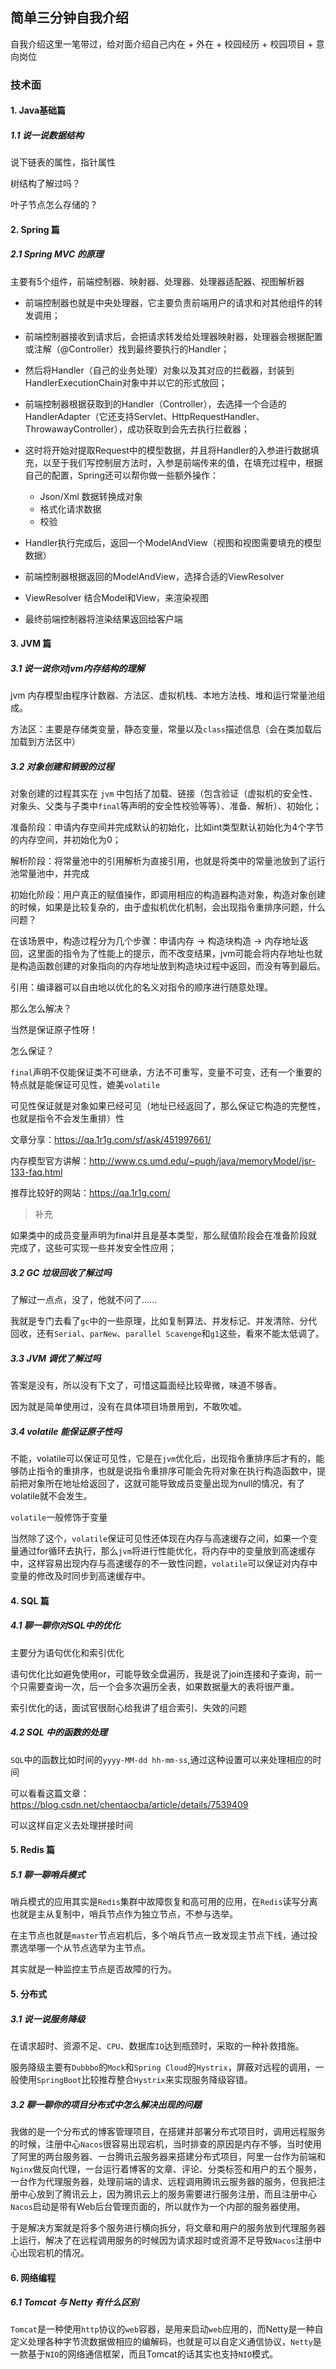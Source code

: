 ## 简单三分钟自我介绍

自我介绍这里一笔带过，给对面介绍自己内在 + 外在 + 校园经历 + 校园项目  + 意向岗位

### 技术面

#### 1. Java基础篇

##### 1.1 说一说数据结构

说下链表的属性，指针属性

树结构了解过吗？

叶子节点怎么存储的？

#### 2. Spring 篇

##### 2.1 Spring MVC 的原理

主要有5个组件，前端控制器、映射器、处理器、处理器适配器、视图解析器

- 前端控制器也就是中央处理器，它主要负责前端用户的请求和对其他组件的转发调用；

- 前端控制器接收到请求后，会把请求转发给处理器映射器，处理器会根据配置或注解（@Controller）找到最终要执行的Handler；
- 然后将Handler（自己的业务处理）对象以及其对应的拦截器，封装到HandlerExecutionChain对象中并以它的形式放回；
- 前端控制器根据获取到的Handler（Controller），去选择一个合适的HandlerAdapter（它还支持Servlet、HttpRequestHandler、ThrowawayController），成功获取到会先去执行拦截器；
- 这时将开始对提取Request中的模型数据，并且将Handler的入参进行数据填充，以至于我们写控制层方法时，入参是前端传来的值，在填充过程中，根据自己的配置，Spring还可以帮你做一些额外操作：
  - Json/Xml 数据转换成对象
  - 格式化请求数据
  - 校验
- Handler执行完成后，返回一个ModelAndView（视图和视图需要填充的模型数据）
- 前端控制器根据返回的ModelAndView，选择合适的ViewResolver
- ViewResolver 结合Model和View，来渲染视图
- 最终前端控制器将渲染结果返回给客户端

#### 3. JVM 篇

##### 3.1 说一说你对jvm内存结构的理解

jvm 内存模型由程序计数器、方法区、虚拟机栈、本地方法栈、堆和运行常量池组成。

方法区：主要是存储类变量，静态变量，常量以及`class`描述信息（会在类加载后加载到方法区中）

##### 3.2 对象创建和销毁的过程

对象创建的过程其实在 `jvm` 中包括了加载、链接（包含验证（虚拟机的安全性、对象头、父类与子类中`final`等声明的安全性校验等等）、准备、解析）、初始化；

准备阶段：申请内存空间并完成默认的初始化，比如int类型默认初始化为4个字节的内存空间，并初始化为0；

解析阶段：将常量池中的引用解析为直接引用，也就是将类中的常量池放到了运行池常量池中，并完成

初始化阶段：用户真正的赋值操作，即调用相应的构造器构造对象，构造对象创建的时候，如果是比较复杂的，由于虚拟机优化机制，会出现指令重排序问题，什么问题？

在该场景中，构造过程分为几个步骤：申请内存 -> 构造块构造 -> 内存地址返回，这里面的指令为了性能上的提示，而不改变结果，jvm可能会将内存地址也就是构造函数创建的对象指向的内存地址放到构造块过程中返回，而没有等到最后。

引用：编译器可以自由地以优化的名义对指令的顺序进行随意处理。

那么怎么解决？

当然是保证原子性呀！

怎么保证？

`final`声明不仅能保证类不可继承，方法不可重写，变量不可变，还有一个重要的特点就是能保证可见性，媲美`volatile`

可见性保证就是对象如果已经可见（地址已经返回了，那么保证它构造的完整性，也就是指令不会发生重排）性

文章分享：https://qa.1r1g.com/sf/ask/451997661/

内存模型官方讲解：http://www.cs.umd.edu/~pugh/java/memoryModel/jsr-133-faq.html

推荐比较好的网站：https://qa.1r1g.com/

>  补充

如果类中的成员变量声明为final并且是基本类型，那么赋值阶段会在准备阶段就完成了，这些可实现一些并发安全性应用；

##### 3.2 GC 垃圾回收了解过吗

了解过一点点，没了，他就不问了......

我就是专门去看了`gc`中的一些原理，比如复制算法、并发标记、并发清除、分代回收，还有`Serial`、`parNew`、`parallel Scavenge`和`g1`这些，看來不能太低调了。

##### 3.3 JVM 调优了解过吗

答案是没有，所以没有下文了，可惜这篇面经比较卑微，味道不够香。

因为就是简单使用过，没有在具体项目场景用到，不敢吹嘘。

##### 3.4 volatile 能保证原子性吗

不能，volatile可以保证可见性，它是在`jvm`优化后，出现指令重排序后才有的，能够防止指令的重排序，也就是说指令重排序可能会先将对象在执行构造函数中，提前把对象所在地址给返回了，这就可能导致成员变量出现为null的情况，有了volatile就不会发生。

`volatile`一般修饰于变量

当然除了这个，`volatile`保证可见性还体现在内存与高速缓存之间，如果一个变量通过for循环去执行，那么`jvm`将进行性能优化，将内存中的变量放到高速缓存中，这样容易出现内存与高速缓存的不一致性问题，`volatile`可以保证对内存中变量的修改及时同步到高速缓存中。

#### 4. SQL 篇

##### 4.1 聊一聊你对SQL中的优化

主要分为语句优化和索引优化

语句优化比如避免使用or，可能导致全盘遍历，我是说了join连接和子查询，前一个只需要查询一次，后一个会多次遍历全表，如果数据量大的表将很严重。

索引优化的话，面试官很耐心给我讲了组合索引、失效的问题

##### 4.2 SQL 中的函数的处理

`SQL`中的函数比如时间的`yyyy-MM-dd hh-mm-ss`,通过这种设置可以来处理相应的时间

可以看看这篇文章：https://blog.csdn.net/chentaocba/article/details/7539409

可以这样自定义去处理拼接时间

#### 5. Redis 篇

##### 5.1 聊一聊哨兵模式

哨兵模式的应用其实是`Redis`集群中故障恢复和高可用的应用，在`Redis`读写分离也就是主从复制中，哨兵节点作为独立节点，不参与选举。

在主节点也就是`master`节点宕机后，多个哨兵节点一致发现主节点下线，通过投票选举哪一个从节点选举为主节点。

其实就是一种监控主节点是否故障的行为。

#### 5. 分布式

##### 3.1 说一说服务降级

在请求超时、资源不足、`CPU`、数据库`IO`达到瓶颈时，采取的一种补救措施。

服务降级主要有`Dubbbo`的`Mock`和`Spring Cloud`的`Hystrix`，屏蔽对远程的调用，一般使用`SpringBoot`比较推荐整合`Hystrix`来实现服务降级容错。

##### 3.2 聊一聊你的项目分布式中怎么解决出现的问题

我做的是一个分布式的博客管理项目，在搭建并部署分布式项目时，调用远程服务的时候，注册中心`Nacos`很容易出现宕机，当时排查的原因是内存不够，当时使用了阿里的两台服务器、一台腾讯云服务器来搭建分布式项目，阿里一台作为前端和`Nginx`做反向代理，一台运行着博客的文章、评论、分类标签和用户的五个服务，一台作为代理服务器，处理前端的请求、远程调用腾讯云服务器的服务，但我把注册中心放到了腾讯云上，因为腾讯云上的服务需要进行服务注册，而且注册中心`Nacos`启动是带有Web后台管理页面的，所以就作为一个内部的服务器使用。

于是解决方案就是将多个服务进行横向拆分，将文章和用户的服务放到代理服务器上运行，解决了在远程调用服务的时候因为请求超时或资源不足导致`Nacos`注册中心出现宕机的情况。

#### 6. 网络编程

##### 6.1 Tomcat 与 Netty 有什么区别

`Tomcat`是一种使用`http`协议的`web`容器，是用来启动`web`应用的，而Netty是一种自定义处理各种字节流数据做相应的编解码，也就是可以自定义通信协议，`Netty`是一款基于`NIO`的网络通信框架，而且Tomcat的话其实也支持`NIO`模式。
